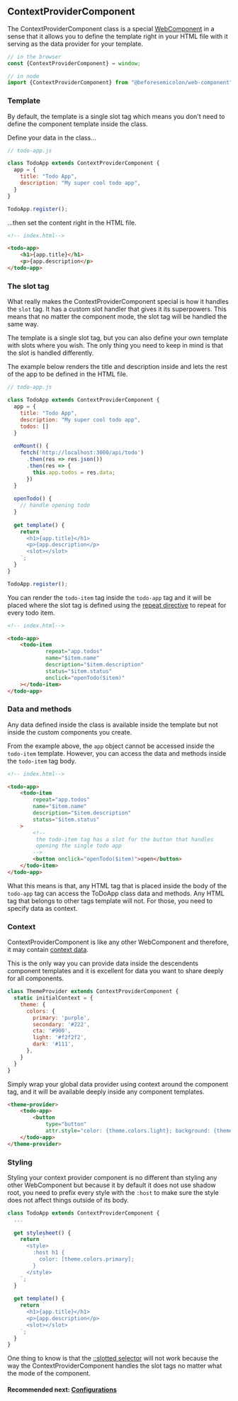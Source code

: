 ## ContextProviderComponent

The ContextProviderComponent class is a
special [WebComponent](https://github.com/beforesemicolon/web-component/blob/master/doc/WebComponent.md)
in a sense that it allows you to define the template right in your HTML file with it serving as the data provider for
your template.

```js
// in the browser
const {ContextProviderComponent} = window;

// in node
import {ContextProviderComponent} from "@beforesemicolon/web-component";
```

### Template

By default, the template is a single slot tag which means you don't need to define the component template inside the
class.

Define your data in the class...

```js
// todo-app.js

class TodoApp extends ContextProviderComponent {
  app = {
    title: "Todo App",
    description: "My super cool todo app",
  }
}

TodoApp.register();
```

...then set the content right in the HTML file.

```html
<!-- index.html-->

<todo-app>
	<h1>{app.title}</h1>
	<p>{app.description</p>
</todo-app>
```

### The slot tag

What really makes the ContextProviderComponent special is how it handles the `slot` tag. It has a custom slot handler that gives
it its superpowers. This means that no matter the component mode, the slot tag will be handled the same way.

The template is a single slot tag, but you can also define your own template with slots where you wish. The only thing
you need to keep in mind is that the slot is handled differently.

The example below renders the title and description inside and lets the rest of the app to be defined in the HTML file.

```js
// todo-app.js

class TodoApp extends ContextProviderComponent {
  app = {
    title: "Todo App",
    description: "My super cool todo app",
    todos: []
  }
  
  onMount() {
    fetch('http://localhost:3000/api/todo')
      .then(res => res.json())
      .then(res => {
        this.app.todos = res.data;
      })
  }
  
  openTodo() {
    // handle opening todo
  }
  
  get template() {
    return `
      <h1>{app.title}</h1>
      <p>{app.description</p>
      <slot></slot>
    `;
  }
}

TodoApp.register();
```

You can render the `todo-item` tag inside the `todo-app` tag and it will be placed where the slot tag is defined using
the [repeat directive](https://github.com/beforesemicolon/web-component/blob/master/doc/directives.md#repeat) to repeat
for every todo item.

```html
<!-- index.html-->

<todo-app>
	<todo-item
            repeat="app.todos"
            name="$item.name"
            description="$item.description"
            status="$item.status"
            onclick="openTodo($item)"
	></todo-item>
</todo-app>
```

### Data and methods
Any data defined inside the class is available inside the template but not inside the custom components
you create.

From the example above, the `app` object cannot be accessed inside the `todo-item` template. However, you can access
the data and methods inside the `todo-item` tag body.

```html
<!-- index.html-->

<todo-app>
	<todo-item
		repeat="app.todos"
		name="$item.name"
		description="$item.description"
		status="$item.status"
	>
        <!-- 
         the todo-item tag has a slot for the button that handles
         opening the single todo app
        -->
        <button onclick="openTodo($item)">open</button>
    </todo-item>
</todo-app>
```

What this means is that, any HTML tag that is placed inside the body of the `todo-app` tag can access the
ToDoApp class data and methods. Any HTML tag that belongs to other tags template will not. For those, you 
need to specify data as context.

### Context
ContextProviderComponent is like any other WebComponent and therefore, it may contain 
[context data](https://github.com/beforesemicolon/web-component/blob/master/doc/context.md).

This is the only way you can provide data inside the descendents component templates and it is excellent
for data you want to share deeply for all components.

```js
class ThemeProvider extends ContextProviderComponent {
  static initialContext = {
    theme: {
      colors: {
        primary: 'purple', 
        secondary: '#222', 
        cta: '#900', 
        light: '#f2f2f2', 
        dark: '#111', 
      },
    }
  }
}
```

Simply wrap your global data provider using context around the component tag, and it will be available
deeply inside any component templates.

```html
<theme-provider>
    <todo-app>
        <button 
            type="button" 
            attr.style="color: {theme.colors.light}; background: {theme.colors.primary}, true">click me</button>
    </todo-app>
</theme-provider>
```

### Styling
Styling your context provider component is no different than styling any other WebComponent but because
it by default it does not use shadow root, you need to prefix every style with the `:host` to make sure
the style does not affect things outside of its body.

```js
class TodoApp extends ContextProviderComponent {
  ...
  
  get stylesheet() {
    return `
      <style>
        :host h1 {
          color: [theme.colors.primary];
        }
      </style>
    `;
  }
  
  get template() {
    return `
      <h1>{app.title}</h1>
      <p>{app.description</p>
      <slot></slot>
    `;
  }
}
```

One thing to know is that the [::slotted selector](https://developer.mozilla.org/en-US/docs/Web/CSS/::slotted)
will not work because the way the ContextProviderComponent handles the slot tags no matter what the mode
of the component.

#### Recommended next: [Configurations](https://github.com/beforesemicolon/web-component/blob/master/doc/directives.md)
